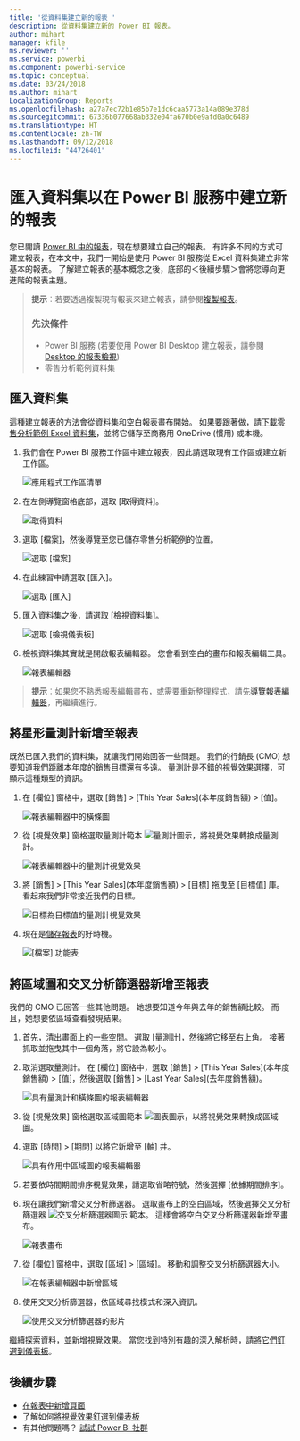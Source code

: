 ```yaml
---
title: '從資料集建立新的報表 '
description: 從資料集建立新的 Power BI 報表。
author: mihart
manager: kfile
ms.reviewer: ''
ms.service: powerbi
ms.component: powerbi-service
ms.topic: conceptual
ms.date: 03/24/2018
ms.author: mihart
LocalizationGroup: Reports
ms.openlocfilehash: a27a7ec72b1e85b7e1dc6caa5773a14a089e378d
ms.sourcegitcommit: 67336b077668ab332e04fa670b0e9afd0a0c6489
ms.translationtype: HT
ms.contentlocale: zh-TW
ms.lasthandoff: 09/12/2018
ms.locfileid: "44726401"
---
```

# <a name="create-a-new-report-in-power-bi-service-by-importing-a-dataset"></a>匯入資料集以在 Power BI 服務中建立新的報表
您已閱讀 [Power BI 中的報表](service-reports.md)，現在想要建立自己的報表。 有許多不同的方式可建立報表，在本文中，我們一開始是使用 Power BI 服務從 Excel 資料集建立非常基本的報表。 了解建立報表的基本概念之後，底部的＜後續步驟＞會將您導向更進階的報表主題。  

> **提示**︰若要透過複製現有報表來建立報表，請參閱[複製報表](power-bi-report-copy.md)。
> 
> ### <a name="prerequisites"></a>先決條件
> - Power BI 服務 (若要使用 Power BI Desktop 建立報表，請參閱 [Desktop 的報表檢視](desktop-report-view.md))  
> - 零售分析範例資料集

## <a name="import-the-dataset"></a>匯入資料集
這種建立報表的方法會從資料集和空白報表畫布開始。 如果要跟著做，請[下載零售分析範例 Excel 資料集](http://go.microsoft.com/fwlink/?LinkId=529778)，並將它儲存至商務用 OneDrive (慣用) 或本機。

1. 我們會在 Power BI 服務工作區中建立報表，因此請選取現有工作區或建立新工作區。
   
   ![應用程式工作區清單](media/service-report-create-new/power-bi-workspaces2.png)
2. 在左側導覽窗格底部，選取 [取得資料]。
   
   ![取得資料](media/service-report-create-new/power-bi-get-data3.png)
3. 選取 [檔案]，然後導覽至您已儲存零售分析範例的位置。
   
    ![選取 [檔案]](media/service-report-create-new/power-bi-select-files.png)
4. 在此練習中請選取 [匯入]。
   
   ![選取 [匯入]](media/service-report-create-new/power-bi-import.png)
5. 匯入資料集之後，請選取 [檢視資料集]。
   
   ![選取 [檢視儀表板]](media/service-report-create-new/power-bi-view-dataset.png)
6. 檢視資料集其實就是開啟報表編輯器。  您會看到空白的畫布和報表編輯工具。
   
   ![報表編輯器](media/service-report-create-new/power-bi-blank-report.png)

> **提示**︰如果您不熟悉報表編輯畫布，或需要重新整理程式，請先[導覽報表編輯器](service-the-report-editor-take-a-tour.md)，再繼續進行。
> 
> 

## <a name="add-a-radial-gauge-to-the-report"></a>將星形量測計新增至報表
既然已匯入我們的資料集，就讓我們開始回答一些問題。  我們的行銷長 (CMO) 想要知道我們距離本年度的銷售目標還有多遠。 量測計是[不錯的視覺效果選擇](visuals/power-bi-report-visualizations.md)，可顯示這種類型的資訊。

1. 在 [欄位] 窗格中，選取 [銷售] > [This Year Sales]\(本年度銷售額) > [值]。
   
    ![報表編輯器中的橫條圖](media/service-report-create-new/power-bi-report-step1.png)
2. 從 [視覺效果] 窗格選取量測計範本 ![量測計圖示](media/service-report-create-new/powerbi-gauge-icon.png)，將視覺效果轉換成量測計。
   
    ![報表編輯器中的量測計視覺效果](media/service-report-create-new/power-bi-report-step2.png)
3. 將 \[銷售] > \[This Year Sales]\(本年度銷售額) > \[目標] 拖曳至 \[目標值] 庫。 看起來我們非常接近我們的目標。
   
    ![目標為目標值的量測計視覺效果](media/service-report-create-new/power-bi-report-step3.png)
4. 現在是[儲存報表](service-report-save.md)的好時機。
   
   ![[檔案] 功能表](media/service-report-create-new/powerbi-save.png)

## <a name="add-an-area-chart-and-slicer-to-the-report"></a>將區域圖和交叉分析篩選器新增至報表
我們的 CMO 已回答一些其他問題。 她想要知道今年與去年的銷售額比較。 而且，她想要依區域查看發現結果。

1. 首先，清出畫面上的一些空間。 選取 [量測計]，然後將它移至右上角。 接著抓取並拖曳其中一個角落，將它設為較小。
2. 取消選取量測計。 在 [欄位] 窗格中，選取 [銷售] > [This Year Sales]\(本年度銷售額) > [值]，然後選取 [銷售] > [Last Year Sales]\(去年度銷售額)。
   
    ![具有量測計和橫條圖的報表編輯器](media/service-report-create-new/power-bi-report-step4.png)
3. 從 [視覺效果] 窗格選取區域圖範本 ![圖表圖示](media/service-report-create-new/power-bi-areachart-icon.png)，以將視覺效果轉換成區域圖。
4. 選取 [時間] > [期間] 以將它新增至 [軸] 井。
   
    ![具有作用中區域圖的報表編輯器](media/service-report-create-new/power-bi-report-step5.png)
5. 若要依時間期間排序視覺效果，請選取省略符號，然後選擇 [依據期間排序]。
6. 現在讓我們新增交叉分析篩選器。 選取畫布上的空白區域，然後選擇交叉分析篩選器 ![交叉分析篩選器圖示](media/service-report-create-new/power-bi-slicer-icon.png)    範本。 這樣會將空白交叉分析篩選器新增至畫布。
   
    ![報表畫布](media/service-report-create-new/power-bi-report-step6.png)    
7. 從 [欄位] 窗格中，選取 [區域] > [區域]。 移動和調整交叉分析篩選器大小。
   
    ![在報表編輯器中新增區域](media/service-report-create-new/power-bi-report-step7.png)  
8. 使用交叉分析篩選器，依區域尋找模式和深入資訊。
   
   ![使用交叉分析篩選器的影片](media/service-report-create-new/power-bi-slicer-video2.gif)  

繼續探索資料，並新增視覺效果。 當您找到特別有趣的深入解析時，請[將它們釘選到儀表板](service-dashboard-pin-tile-from-report.md)。

## <a name="next-steps"></a>後續步驟
* [在報表中新增頁面](power-bi-report-add-page.md)  
* 了解如何[將視覺效果釘選到儀表板](service-dashboard-pin-tile-from-report.md)   
* 有其他問題嗎？ [試試 Power BI 社群](http://community.powerbi.com/)

